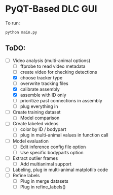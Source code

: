 # PyQT-Based DLC GUI

To run:
```bash
python main.py
```

## ToDO:
- [ ] Video analysis (multi-animal options)
  - [ ] ffprobe to read video metadata
  - [ ] create video for checking detections
  - [x] choose tracker type
  - [ ] overwrite tracking files
  - [x] calibrate assembly
  - [x] assemble with ID only
  - [ ] prioritize past connections in assembly
  - [ ] plug everything in 
- [ ] Create training dataset
  - [ ] Model comparison
- [ ] Create labeled videos
  - [ ] color by ID / bodypart
  - [ ] plug in multi-animal values in function call
- [ ] Model evaluation
  - [ ] Edit inference config file option
  - [ ] Use specific bodyparts option
- [ ] Extract outlier frames
  - [ ] Add multianimal support
- [ ] Labeling, plug in multi-animal matplotlib code
- [ ] Refine labels
  - [ ] Plug in merge datasets 
  - [ ] Plug in refine_labels()
